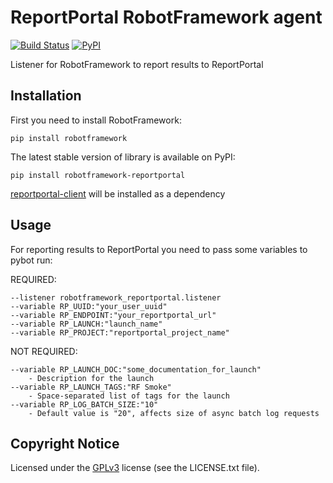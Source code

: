 # ReportPortal RobotFramework agent

[![Build Status](https://travis-ci.org/reportportal/agent-Python-RobotFramework.svg?branch=master)](https://travis-ci.org/reportportal/agent-Python-RobotFramework)
[![PyPI](https://img.shields.io/pypi/v/robotframework-reportportal.svg?maxAge=2592000)](https://pypi.python.org/pypi/robotframework-reportportal)

Listener for RobotFramework to report results to ReportPortal

## Installation

First you need to install RobotFramework:

    pip install robotframework

The latest stable version of library is available on PyPI:

    pip install robotframework-reportportal

[reportportal-client](https://github.com/reportportal/client-Python) will be installed as a dependency

## Usage

For reporting results to ReportPortal you need to pass some variables to pybot run:

REQUIRED:
```
--listener robotframework_reportportal.listener
--variable RP_UUID:"your_user_uuid"
--variable RP_ENDPOINT:"your_reportportal_url"
--variable RP_LAUNCH:"launch_name"
--variable RP_PROJECT:"reportportal_project_name"
```
NOT REQUIRED:
```
--variable RP_LAUNCH_DOC:"some_documentation_for_launch"
    - Description for the launch
--variable RP_LAUNCH_TAGS:"RF Smoke"
    - Space-separated list of tags for the launch
--variable RP_LOG_BATCH_SIZE:"10"
    - Default value is "20", affects size of async batch log requests
```

## Copyright Notice
Licensed under the [GPLv3](https://www.gnu.org/licenses/quick-guide-gplv3.html)
license (see the LICENSE.txt file).

